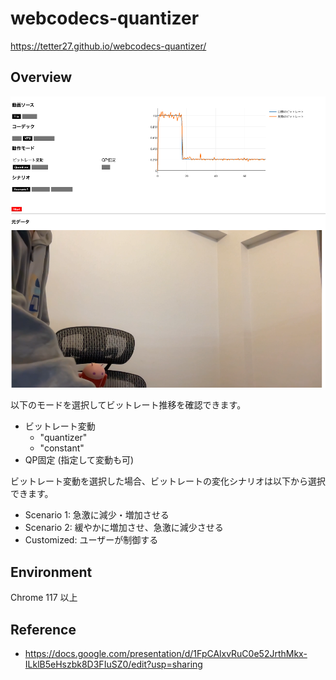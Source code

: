 # webcodecs-quantizer

https://tetter27.github.io/webcodecs-quantizer/

## Overview
![](/img/ui.png)

以下のモードを選択してビットレート推移を確認できます。
- ビットレート変動
  - "quantizer"
  - "constant"
- QP固定 (指定して変動も可)

ビットレート変動を選択した場合、ビットレートの変化シナリオは以下から選択できます。
- Scenario 1: 急激に減少・増加させる
- Scenario 2: 緩やかに増加させ、急激に減少させる
- Customized: ユーザーが制御する

## Environment
Chrome 117 以上

## Reference
- https://docs.google.com/presentation/d/1FpCAlxvRuC0e52JrthMkx-ILklB5eHszbk8D3FIuSZ0/edit?usp=sharing